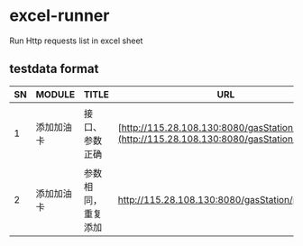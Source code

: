 # excel-runner

Run Http requests list in excel sheet



## testdata format

| SN  | MODULE | TITLE     | URL                                                                                            | METHOD | PARAMS | HEADERS | DATA | JSON                                                                            | SETUP                                                               | ASSERT                                                                                                              | TEARDOWN                            | STATUS | ERROR_MSG |
| --- | ------ | --------- | ---------------------------------------------------------------------------------------------- | ------ | ------ | ------- | ---- | ------------------------------------------------------------------------------- | ------------------------------------------------------------------- | ------------------------------------------------------------------------------------------------------------------- | ----------------------------------- | ------ | --------- |
| 1   | 添加加油卡  | 接口、参数正确   | [http://115.28.108.130:8080/gasStation/process](http://115.28.108.130:8080/gasStation/process) | POST   |        |         |      | {"dataSourceId":"bHRz","methodId":"00A","CardInfo":{"cardNumber":"1234567890"}} | db.del_card_if_exist('1234567890')                                  | res['code'] == 200  <br>res['msg'] == "添加卡成功"  <br>res['success'] is False  <br>db.check_card('1234567890') is True | db2.del_card_if_exist('1234567890') |        |           |
| 2   | 添加加油卡  | 参数相同，重复添加 | http://115.28.108.130:8080/gasStation/process                                                  | POST   |        |         |      | {"dataSourceId":"bHRz","methodId":"00A","CardInfo":{"cardNumber":"123456"}}     | db.execute('insert into cardinfo (`cardNumber`) values ("123456")') | res['code'] == 5000  <br>res['msg'] == "该卡已添加"  <br>res['success'] is False                                         |                                     |        |           |
